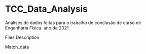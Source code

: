 # TCC_Data_Analysis


Análises de dados feitas para o trabalho de conclusão de curso de Engenharia Física. ano de 2021

Files Description

Match_data 


